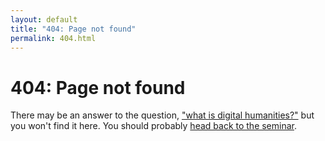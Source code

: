 ```yaml
---
layout: default
title: "404: Page not found"
permalink: 404.html
---
```


# 404: Page not found

There may be an answer to the question, ["what is digital humanities?"](https://whatisdigitalhumanities.com/) but you won't find it here. You should probably [head back to the seminar](https://f20idh.ryancordell.org/). 